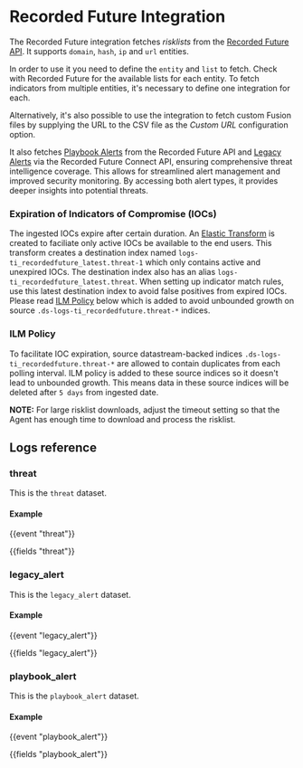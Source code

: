 # Recorded Future Integration

The Recorded Future integration fetches _risklists_ from the [Recorded Future API](https://api.recordedfuture.com/index.html).
It supports `domain`, `hash`, `ip` and `url` entities.

In order to use it you need to define the `entity` and `list` to fetch. Check with
Recorded Future for the available lists for each entity. To fetch indicators
from multiple entities, it's necessary to define one integration for each.

Alternatively, it's also possible to use the integration to fetch custom Fusion files
by supplying the URL to the CSV file as the _Custom_ _URL_ configuration option.

It also fetches [Playbook Alerts](https://api.recordedfuture.com/playbook-alert) from the Recorded Future API and [Legacy Alerts](https://api.recordedfuture.com/v2/#!/Alerts/Alert_Notification_Search) via the Recorded Future Connect API, ensuring comprehensive threat intelligence coverage.
This allows for streamlined alert management and improved security monitoring.
By accessing both alert types, it provides deeper insights into potential threats.


### Expiration of Indicators of Compromise (IOCs)
The ingested IOCs expire after certain duration. An [Elastic Transform](https://www.elastic.co/guide/en/elasticsearch/reference/current/transforms.html) is created to faciliate only active IOCs be available to the end users. This transform creates a destination index named `logs-ti_recordedfuture_latest.threat-1` which only contains active and unexpired IOCs. The destination index also has an alias `logs-ti_recordedfuture_latest.threat`. When setting up indicator match rules, use this latest destination index to avoid false positives from expired IOCs. Please read [ILM Policy](#ilm-policy) below which is added to avoid unbounded growth on source `.ds-logs-ti_recordedfuture.threat-*` indices.

### ILM Policy
To facilitate IOC expiration, source datastream-backed indices `.ds-logs-ti_recordedfuture.threat-*` are allowed to contain duplicates from each polling interval. ILM policy is added to these source indices so it doesn't lead to unbounded growth. This means data in these source indices will be deleted after `5 days` from ingested date.


**NOTE:** For large risklist downloads, adjust the timeout setting so that the Agent has enough time to download and process the risklist.

## Logs reference

### threat

This is the `threat` dataset.

#### Example

{{event "threat"}}

{{fields "threat"}}

### legacy_alert

This is the `legacy_alert` dataset.

#### Example

{{event "legacy_alert"}}

{{fields "legacy_alert"}}

### playbook_alert

This is the `playbook_alert` dataset.

#### Example

{{event "playbook_alert"}}

{{fields "playbook_alert"}}
